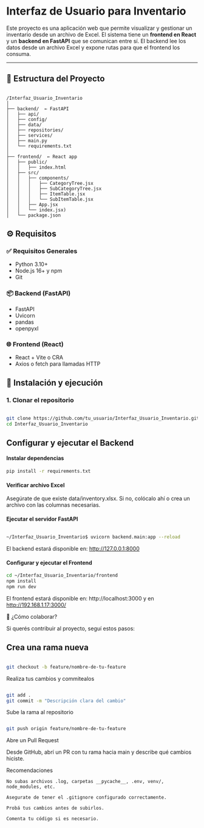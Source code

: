 # Interfaz de Usuario para Inventario

Este proyecto es una aplicación web que permite visualizar y gestionar un inventario desde un archivo de Excel. El sistema tiene un **frontend en React** y un **backend en FastAPI** que se comunican entre sí. El backend lee los datos desde un archivo Excel y expone rutas para que el frontend los consuma.

---

## 📁 Estructura del Proyecto

```

/Interfaz_Usuario_Inventario
│
├── backend/  ← FastAPI
│   ├── api/
│   ├── config/
│   ├── data/
│   ├── repositories/
│   ├── services/
│   ├── main.py
│   └── requirements.txt
│
├── frontend/  ← React app
│   ├── public/
│   │   ├── index.html
│   ├── src/
│   │   ├── components/
│   │   │   ├── CategoryTree.jsx
│   │   │   ├── SubCategoryTree.jsx
│   │   │   ├── ItemTable.jsx
│   │   │   └── SubItemTable.jsx
│   │   ├── App.jsx
│   │   └── index.jsx)
│   └── package.json
```

## ⚙️ Requisitos

### ✅ Requisitos Generales
- Python 3.10+
- Node.js 16+ y npm
- Git

### 📦 Backend (FastAPI)
- FastAPI
- Uvicorn
- pandas
- openpyxl

### 🌐 Frontend (React)
- React + Vite o CRA
- Axios o fetch para llamadas HTTP


## 🧪 Instalación y ejecución

### 1. Clonar el repositorio

```bash

git clone https://github.com/tu_usuario/Interfaz_Usuario_Inventario.git
cd Interfaz_Usuario_Inventario
```

## Configurar y ejecutar el Backend

#### Instalar dependencias

```bash
pip install -r requirements.txt

```
#### Verificar archivo Excel

Asegúrate de que existe data/inventory.xlsx. Si no, colócalo ahí o crea un archivo con las columnas necesarias.

#### Ejecutar el servidor FastAPI

```bash

~/Interfaz_Usuario_Inventario$ uvicorn backend.main:app --reload
```
El backend estará disponible en: http://127.0.0.1:8000

#### Configurar y ejecutar el Frontend

```bash
cd ~/Interfaz_Usuario_Inventario/frontend
npm install
npm run dev
```
El frontend estará disponible en: http://localhost:3000 y en http://192.168.1.17:3000/

🤝 ¿Cómo colaborar?

Si querés contribuir al proyecto, seguí estos pasos:

## Crea una rama nueva

```bash

git checkout -b feature/nombre-de-tu-feature
```
Realiza tus cambios y commitealos

```bash

git add .
git commit -m "Descripción clara del cambio"
```
Sube la rama al repositorio

```bash

git push origin feature/nombre-de-tu-feature
```
Abre un Pull Request

Desde GitHub, abrí un PR con tu rama hacia main y describe qué cambios hiciste.

Recomendaciones

    No subas archivos .log, carpetas __pycache__, .env, venv/, node_modules, etc.

    Asegurate de tener el .gitignore configurado correctamente.

    Probá tus cambios antes de subirlos.

    Comenta tu código si es necesario.
